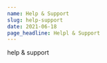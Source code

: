 ```yaml
---
name: Help & Support
slug: help-support
date: 2021-06-18
page_headline: Helpl & Support
---
```


help & support
